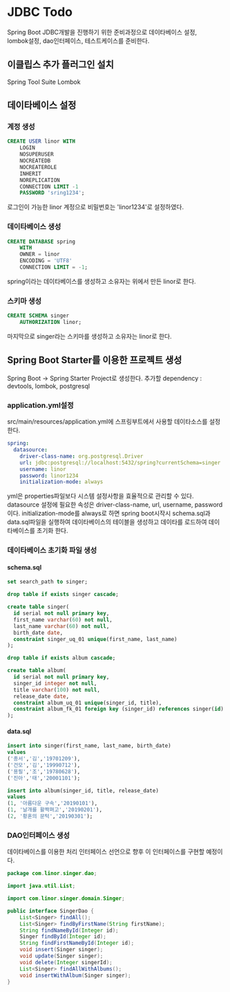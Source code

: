 # JDBC Todo
Spring Boot JDBC개발을 진행하기 위한 준비과정으로 데이타베이스 설정,  
lombok설정, dao인터페이스, 테스트케이스를 준비한다.

## 이클립스 추가 플러그인 설치
Spring Tool Suite
Lombok

## 데이타베이스 설정
### 계정 생성
```sql
CREATE USER linor WITH
	LOGIN
	NOSUPERUSER
	NOCREATEDB
	NOCREATEROLE
	INHERIT
	NOREPLICATION
	CONNECTION LIMIT -1
	PASSWORD 'sring1234';
```
로그인이 가능한 linor 계정으로 비밀번호는 'linor1234'로 설정하였다.

### 데이타베이스 생성
```sql
CREATE DATABASE spring
    WITH 
    OWNER = linor
    ENCODING = 'UTF8'
    CONNECTION LIMIT = -1;
```
spring이라는 데이타베이스를 생성하고 소유자는 위에서 만든 linor로 한다.

### 스키마 생성
```sql
CREATE SCHEMA singer
    AUTHORIZATION linor;
```
마지막으로 singer라는 스키마를 생성하고 소유자는 linor로 한다.

## Spring Boot Starter를 이용한 프로젝트 생성
Spring Boot -> Spring Starter Project로 생성한다.
추가할 dependency : devtools, lombok, postgresql

### application.yml설정
src/main/resources/application.yml에 스프링부트에서 사용할 데이타소스를 설정한다.
```yml
spring:
  datasource:
    driver-class-name: org.postgresql.Driver
    url: jdbc:postgresql://localhost:5432/spring?currentSchema=singer
    username: linor
    password: linor1234
    initialization-mode: always
```
yml은 properties파일보다 시스템 설정사항을 효율적으로 관리할 수 있다.
datasource 설정에 필요한 속성은 driver-class-name, url, username, password이다.
initialization-mode를 always로 하면 spring boot시작시 schema.sql과 data.sql파일을 
실행하여 데이타베이스의 테이블을 생성하고 데이타를 로드하여 데이타베이스를 초기화 한다.

### 데이타베이스 초기화 파일 생성
#### schema.sql
```sql
set search_path to singer;

drop table if exists singer cascade;

create table singer(
  id serial not null primary key,
  first_name varchar(60) not null,
  last_name varchar(60) not null,
  birth_date date,
  constraint singer_uq_01 unique(first_name, last_name)
);

drop table if exists album cascade;

create table album(
  id serial not null primary key,
  singer_id integer not null,
  title varchar(100) not null,
  release_date date,
  constraint album_uq_01 unique(singer_id, title),
  constraint album_fk_01 foreign key (singer_id) references singer(id) on delete cascade
);

```
#### data.sql
```sql
insert into singer(first_name, last_name, birth_date)
values
('종서','김','19701209'),
('건모','김','19990712'),
('용필','조','19780628'),
('진아','태','20001101');

insert into album(singer_id, title, release_date)
values
(1, '아름다운 구속','20190101'),
(1, '날개를 활짝펴고','20190201'),
(2, '황혼의 문턱','20190301');
```

### DAO인터페이스 생성
데이타베이스를 이용한 처리 인터페이스 선언으로 향후 이 인터페이스를 구현할 예정이다.
```java
package com.linor.singer.dao;

import java.util.List;

import com.linor.singer.domain.Singer;

public interface SingerDao {
    List<Singer> findAll();
    List<Singer> findByFirstName(String firstName);
    String findNameById(Integer id);
    Singer findById(Integer id);
    String findFirstNameById(Integer id);
    void insert(Singer singer);
    void update(Singer singer);
    void delete(Integer singerId);
    List<Singer> findAllWithAlbums();
    void insertWithAlbum(Singer singer);
}
```
